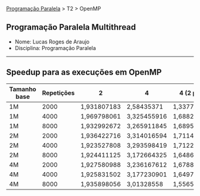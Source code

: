 [Programação Paralela](https://github.com/lucasroges/elc139-2019a) > T2 > OpenMP

Programação Paralela Multithread
--------------------------------

- Nome: Lucas Roges de Araujo
- Disciplina: Programação Paralela
--------------------------------

## Speedup para as execuções em OpenMP

|Tamanho base|Repetições|2          |4          |4 (2 p/ 4) |
|------------|----------|-----------|-----------|-----------|
|1M          |2000      |1,931807183|2,58435371 |1,337790714|
|1M          |4000      |1,969798061|3,325455916|1,688221743|
|1M          |8000      |1,932992672|3,265911845|1,689562456|
|2M          |2000      |1,936422716|3,314016594|1,711411752|
|2M          |4000      |1,923527808|3,293598419|1,712269719|
|2M          |8000      |1,924411125|3,172664325|1,648641646|
|4M          |2000      |1,927580988|3,236167612|1,678875041|
|4M          |4000      |1,925831502|3,177230901|1,64979693 |
|4M          |8000      |1,935898056|3,01328558 |1,556531126|